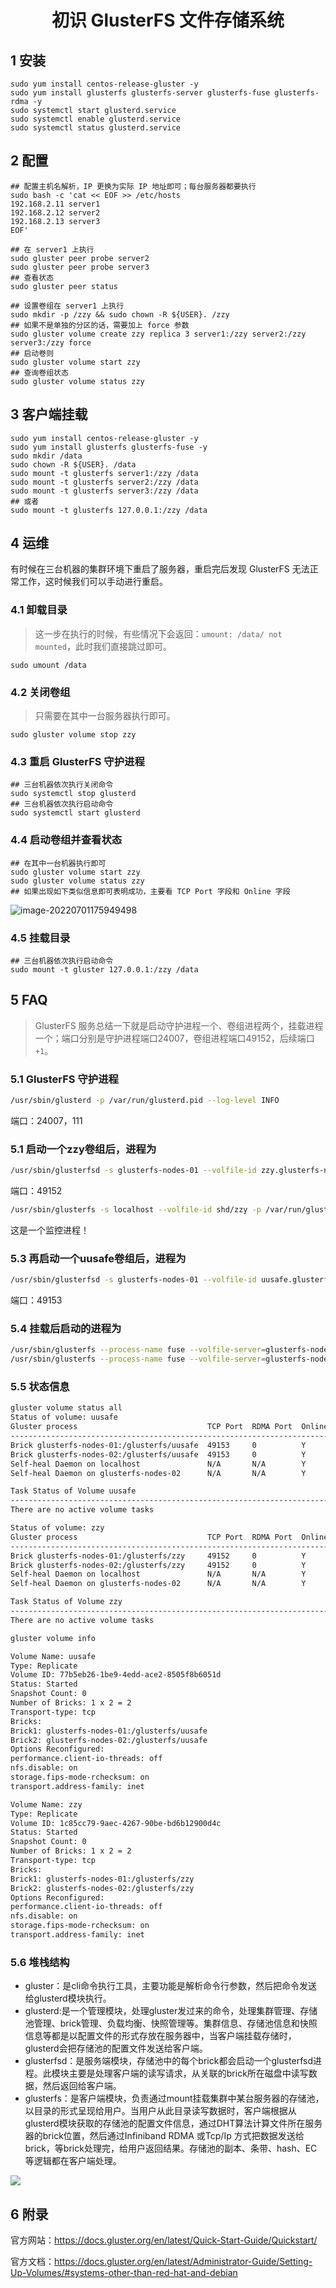 <h1 align="center">初识 GlusterFS 文件存储系统</h1>

## 1 安装

```shell
sudo yum install centos-release-gluster -y
sudo yum install glusterfs glusterfs-server glusterfs-fuse glusterfs-rdma -y
sudo systemctl start glusterd.service
sudo systemctl enable glusterd.service
sudo systemctl status glusterd.service
```

## 2 配置

```shell
## 配置主机名解析，IP 更换为实际 IP 地址即可；每台服务器都要执行
sudo bash -c 'cat << EOF >> /etc/hosts
192.168.2.11 server1
192.168.2.12 server2
192.168.2.13 server3
EOF'

## 在 server1 上执行
sudo gluster peer probe server2
sudo gluster peer probe server3
## 查看状态
sudo gluster peer status

## 设置卷组在 server1 上执行
sudo mkdir -p /zzy && sudo chown -R ${USER}. /zzy
## 如果不是单独的分区的话，需要加上 force 参数
sudo gluster volume create zzy replica 3 server1:/zzy server2:/zzy server3:/zzy force
## 启动卷则
sudo gluster volume start zzy
## 查询卷组状态
sudo gluster volume status zzy
```

## 3 客户端挂载

```shell
sudo yum install centos-release-gluster -y
sudo yum install glusterfs glusterfs-fuse -y
sudo mkdir /data
sudo chown -R ${USER}. /data
sudo mount -t glusterfs server1:/zzy /data
sudo mount -t glusterfs server2:/zzy /data
sudo mount -t glusterfs server3:/zzy /data
## 或者
sudo mount -t glusterfs 127.0.0.1:/zzy /data
```

##  4 运维

有时候在三台机器的集群环境下重启了服务器，重启完后发现 GlusterFS 无法正常工作，这时候我们可以手动进行重启。

### 4.1 卸载目录

> 这一步在执行的时候，有些情况下会返回：`umount: /data/ not mounted`，此时我们直接跳过即可。

```shell
sudo umount /data
```

### 4.2 关闭卷组

> 只需要在其中一台服务器执行即可。

```shell
sudo gluster volume stop zzy
```

### 4.3 重启 GlusterFS 守护进程

```shell
## 三台机器依次执行关闭命令
sudo systemctl stop glusterd
## 三台机器依次执行启动命令
sudo systemctl start glusterd
```

### 4.4 启动卷组并查看状态

```shell
## 在其中一台机器执行即可
sudo gluster volume start zzy
sudo gluster volume status zzy
## 如果出现如下类似信息即可表明成功，主要看 TCP Port 字段和 Online 字段 
```

![image-20220701175949498](https://oss.iuskye.com/blog-image/image-20220701175949498.png)

### 4.5 挂载目录

```shell
## 三台机器依次执行启动命令
sudo mount -t gluster 127.0.0.1:/zzy /data
```

## 5 FAQ

>GlusterFS 服务总结一下就是启动守护进程一个、卷组进程两个，挂载进程一个；端口分别是守护进程端口24007，卷组进程端口49152，后续端口 `+1`。

### 5.1 GlusterFS 守护进程

```bash
/usr/sbin/glusterd -p /var/run/glusterd.pid --log-level INFO
```

端口：24007，111

### 5.1 启动一个zzy卷组后，进程为

```bash
/usr/sbin/glusterfsd -s glusterfs-nodes-01 --volfile-id zzy.glusterfs-nodes-01.glusterfs-zzy -p /var/run/gluster/vols/zzy/glusterfs-nodes-01-glusterfs-zzy.pid -S /var/run/gluster/31c02248ffc86608.socket --brick-name /glusterfs/zzy -l /var/log/glusterfs/bricks/glusterfs-zzy.log --xlator-option *-posix.glusterd-uuid=f2295e80-8b9a-4cc1-bdc2-1ae5c89fdafc --process-name brick --brick-port 49152 --xlator-option zzy-server.listen-port=49152
```

端口：49152

```bash
/usr/sbin/glusterfs -s localhost --volfile-id shd/zzy -p /var/run/gluster/shd/zzy/zzy-shd.pid -l /var/log/glusterfs/glustershd.log -S /var/run/gluster/78e6d8ba530b2cec.socket --xlator-option *replicate*.node-uuid=f2295e80-8b9a-4cc1-bdc2-1ae5c89fdafc --process-name glustershd --client-pid=-6
```

这是一个监控进程！

### 5.3 再启动一个uusafe卷组后，进程为

```bash
/usr/sbin/glusterfsd -s glusterfs-nodes-01 --volfile-id uusafe.glusterfs-nodes-01.glusterfs-uusafe -p /var/run/gluster/vols/uusafe/glusterfs-nodes-01-glusterfs-uusafe.pid -S /var/run/gluster/04672df42c2d0842.socket --brick-name /glusterfs/uusafe -l /var/log/glusterfs/bricks/glusterfs-uusafe.log --xlator-option *-posix.glusterd-uuid=f2295e80-8b9a-4cc1-bdc2-1ae5c89fdafc --process-name brick --brick-port 49153 --xlator-option uusafe-server.listen-port=49153
```

端口：49153

### 5.4 挂载后启动的进程为

```bash
/usr/sbin/glusterfs --process-name fuse --volfile-server=glusterfs-nodes-01 --volfile-id=zzy /zzy
/usr/sbin/glusterfs --process-name fuse --volfile-server=glusterfs-nodes-01 --volfile-id=uusafe /uusafe
```

### 5.5 状态信息

```bash
gluster volume status all
Status of volume: uusafe
Gluster process                             TCP Port  RDMA Port  Online  Pid
------------------------------------------------------------------------------
Brick glusterfs-nodes-01:/glusterfs/uusafe  49153     0          Y       3738
Brick glusterfs-nodes-02:/glusterfs/uusafe  49153     0          Y       3495
Self-heal Daemon on localhost               N/A       N/A        Y       3706
Self-heal Daemon on glusterfs-nodes-02      N/A       N/A        Y       3469

Task Status of Volume uusafe
------------------------------------------------------------------------------
There are no active volume tasks

Status of volume: zzy
Gluster process                             TCP Port  RDMA Port  Online  Pid
------------------------------------------------------------------------------
Brick glusterfs-nodes-01:/glusterfs/zzy     49152     0          Y       3685
Brick glusterfs-nodes-02:/glusterfs/zzy     49152     0          Y       3448
Self-heal Daemon on localhost               N/A       N/A        Y       3706
Self-heal Daemon on glusterfs-nodes-02      N/A       N/A        Y       3469

Task Status of Volume zzy
------------------------------------------------------------------------------
There are no active volume tasks
```

```bash
gluster volume info

Volume Name: uusafe
Type: Replicate
Volume ID: 77b5eb26-1be9-4edd-ace2-8505f8b6051d
Status: Started
Snapshot Count: 0
Number of Bricks: 1 x 2 = 2
Transport-type: tcp
Bricks:
Brick1: glusterfs-nodes-01:/glusterfs/uusafe
Brick2: glusterfs-nodes-02:/glusterfs/uusafe
Options Reconfigured:
performance.client-io-threads: off
nfs.disable: on
storage.fips-mode-rchecksum: on
transport.address-family: inet

Volume Name: zzy
Type: Replicate
Volume ID: 1c85cc79-9aec-4267-90be-bd6b12900d4c
Status: Started
Snapshot Count: 0
Number of Bricks: 1 x 2 = 2
Transport-type: tcp
Bricks:
Brick1: glusterfs-nodes-01:/glusterfs/zzy
Brick2: glusterfs-nodes-02:/glusterfs/zzy
Options Reconfigured:
performance.client-io-threads: off
nfs.disable: on
storage.fips-mode-rchecksum: on
transport.address-family: inet
```

### 5.6 堆栈结构

- gluster：是cli命令执行工具，主要功能是解析命令行参数，然后把命令发送给glusterd模块执行。
- glusterd:是一个管理模块，处理gluster发过来的命令，处理集群管理、存储池管理、brick管理、负载均衡、快照管理等。集群信息、存储池信息和快照信息等都是以配置文件的形式存放在服务器中，当客户端挂载存储时，glusterd会把存储池的配置文件发送给客户端。
- glusterfsd：是服务端模块，存储池中的每个brick都会启动一个glusterfsd进程。此模块主要是处理客户端的读写请求，从关联的brick所在磁盘中读写数据，然后返回给客户端。
- glusterfs：是客户端模块，负责通过mount挂载集群中某台服务器的存储池，以目录的形式呈现给用户。当用户从此目录读写数据时，客户端根据从glusterd模块获取的存储池的配置文件信息，通过DHT算法计算文件所在服务器的brick位置，然后通过Infiniband RDMA 或Tcp/Ip 方式把数据发送给brick，等brick处理完，给用户返回结果。存储池的副本、条带、hash、EC等逻辑都在客户端处理。

![](https://oss.iuskye.com/blog-image/glusterfs-process-port-rel.png)

## 6 附录

官方网站：https://docs.gluster.org/en/latest/Quick-Start-Guide/Quickstart/

官方文档：https://docs.gluster.org/en/latest/Administrator-Guide/Setting-Up-Volumes/#systems-other-than-red-hat-and-debian

